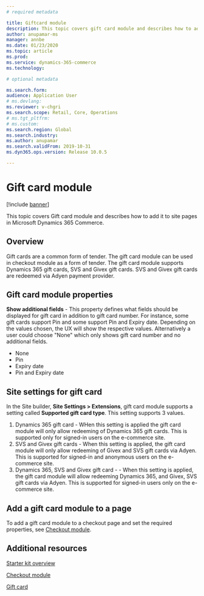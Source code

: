 ```yaml
---
# required metadata

title: Giftcard module
description: This topic covers gift card module and describes how to add them to site pages in Microsoft Dynamics 365 Commerce.
author: anupamar-ms
manager: annbe
ms.date: 01/23/2020
ms.topic: article
ms.prod: 
ms.service: dynamics-365-commerce
ms.technology: 

# optional metadata

ms.search.form:  
audience: Application User
# ms.devlang: 
ms.reviewer: v-chgri
ms.search.scope: Retail, Core, Operations
# ms.tgt_pltfrm: 
# ms.custom: 
ms.search.region: Global
ms.search.industry: 
ms.author: anupamar
ms.search.validFrom: 2019-10-31
ms.dyn365.ops.version: Release 10.0.5

---
```


# Gift card module


[!include [banner](includes/banner.md)]

This topic covers Gift card module and describes how to add it to site pages in Microsoft Dynamics 365 Commerce.

## Overview

Gift cards are a common form of tender. The gift card module can be used in checkout module as a form of tender. The gift card module supports Dynamics 365 gift cards, SVS and Givex gift cards. SVS and Givex gift cards are redeemed via Adyen payment provider.


## Gift card module properties

**Show additional fields** - This property defines what fields should be displayed for gift card in addition to gift card number. For instance, some gift cards support Pin and some support Pin and Expiry date. Depending on the values chosen, the UX will show the respective values. Alternatively a user could choose "None" which only shows gift card number and no additional fields.
-	None
-	Pin
-	Expiry date
-	Pin and Expiry date

## Site settings for gift card

In the Site builder, **Site Settings > Extensions**, gift card module supports a setting called  **Supported gift card type**. This setting supports 3 values. 
1. Dynamics 365 gift card - WHen this setting is applied the gift card module will only allow redeeming of Dynamics 365 gift cards. This is supported only for signed-in users on the e-commerce site.
2. SVS and Givex gift cards - When this setting is applied, the gift card module will only allow redeeming of Givex and SVS gift cards via Adyen. This is supported for signed-in and anonymous users on the e-commerce site.
3. Dynamics 365, SVS and Givex gift card - - When this setting is applied, the gift card module will  allow redeeming Dynamics 365, and Givex, SVS gift cards via Adyen. This is supported for signed-in users only on the e-commerce site.

## Add a gift card module to a page

To add a gift card module to a checkout page and set the required properties, see [Checkout module](add-checkout-module.md).


## Additional resources

[Starter kit overview](starter-kit-overview.md)

[Checkout module](add-checkout-module.md)

[Gift card](./dev-itpro/gift-card.md)
